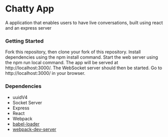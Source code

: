Chatty App
=====================

A application that enables users to have live conversations, built using react and an express server

### Getting Started

Fork this repository, then clone your fork of this repository.
Install dependencies using the npm install command.
Start the web server using the npm run local command. The app will be served at http://localhost:3000/. The WebSocket server should then be started.
Go to http://localhost:3000/ in your browser.

### Dependencies

* uuidV4
* Socket Server
* Express
* React
* Webpack
* [babel-loader](https://github.com/babel/babel-loader)
* [webpack-dev-server](https://github.com/webpack/webpack-dev-server)
